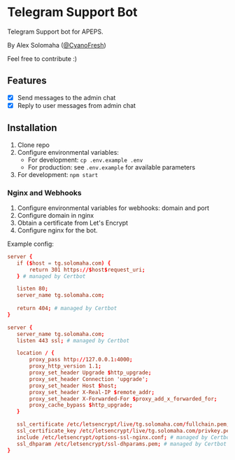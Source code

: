 Telegram Support Bot
====

Telegram Support bot for APEPS.

By Alex Solomaha ([@CyanoFresh](https://t.me/cyanofresh))

Feel free to contribute :)

## Features

- [x] Send messages to the admin chat
- [x] Reply to user messages from admin chat

## Installation

1. Clone repo
2. Configure environmental variables:
    * For development: `cp .env.example .env`
    * For production: see `.env.example` for available parameters
3. For development: `npm start`

### Nginx and Webhooks

1. Configure environmental variables for webhooks: domain and port
2. Configure domain in nginx
3. Obtain a certificate from Let's Encrypt
4. Configure nginx for the bot. 

Example config:

```conf
server {
   if ($host = tg.solomaha.com) {
       return 301 https://$host$request_uri;
   } # managed by Certbot

   listen 80;
   server_name tg.solomaha.com;
   
   return 404; # managed by Certbot
}

server {
   server_name tg.solomaha.com;
   listen 443 ssl; # managed by Certbot

   location / {
       proxy_pass http://127.0.0.1:4000;
       proxy_http_version 1.1;
       proxy_set_header Upgrade $http_upgrade;
       proxy_set_header Connection 'upgrade';
       proxy_set_header Host $host;
       proxy_set_header X-Real-IP $remote_addr;
       proxy_set_header X-Forwarded-For $proxy_add_x_forwarded_for;
       proxy_cache_bypass $http_upgrade;
   }

   ssl_certificate /etc/letsencrypt/live/tg.solomaha.com/fullchain.pem; # managed by Certbot
   ssl_certificate_key /etc/letsencrypt/live/tg.solomaha.com/privkey.pem; # managed by Certbot
   include /etc/letsencrypt/options-ssl-nginx.conf; # managed by Certbot
   ssl_dhparam /etc/letsencrypt/ssl-dhparams.pem; # managed by Certbot
}
```
